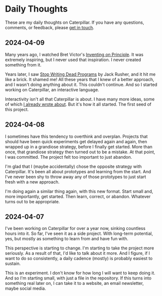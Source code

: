 # Daily Thoughts

These are my daily thoughts on Caterpillar. If you have any questions, comments,
or feedback, please [get in touch](mailto:hello@hannobraun.com).

## 2024-04-09

Many years ago, I watched Bret Victor's [Inventing on Principle]. It was
extremely inspiring, but I never used that inspiration. I never created
something from it.

Years later, I saw [Stop Writing Dead Programs] by Jack Rusher, and it hit me
like a brick. It shamed me! All these years that I knew of a better approach,
and I wasn't doing anything about it. This couldn't continue. And so I started
working on Caterpillar, an interactive language.

Interactivity isn't all that Caterpillar is about. I have many more ideas, some
of which [I already wrote about][design.md]. But it's how it all started. The
first seed of this project.

[Inventing on Principle]: https://vimeo.com/906418692
[Stop Writing Dead Programs]: https://www.youtube.com/watch?v=8Ab3ArE8W3s
[design.md]: https://github.com/hannobraun/caterpillar/blob/main/design.md

## 2024-04-08

I sometimes have this tendency to overthink and overplan. Projects that should
have been quick experiments get delayed again and again, then wrapped up in a
grandiose strategy, before I finally get started. More than once, that grandiose
strategy then turned out to be a mistake. At that point, I was committed. The
project felt too important to just abandon.

I'm glad that I (maybe accidentally) chose the opposite strategy with
Caterpillar. It's been all about prototypes and learning from the start. And
I've never been shy to throw away any of those prototypes to just start fresh
with a new approach.

I'm doing again a similar thing again, with this new format. Start small and,
more importantly, get started. Then learn, correct, or abandon. Whatever turns
out to be appropriate.

## 2024-04-07

I've been working on Caterpillar for over a year now, sinking countless hours
into it. So far, I've seen it as a side project. With long-term potential, yes,
but mostly as something to learn from and have fun with.

This perspective is starting to change. I'm starting to take the project more
seriously. As a result of that, I'd like to talk about it more. And I figure, if
I want to do so consistently, a daily cadence (mostly) is probably easiest to
sustain.

This is an experiment. I don't know for how long I will want to keep doing it.
And so I'm starting small, with just a file in the repository. If this turns
into something real later on, I can take it to a website, an email newsletter,
maybe social media.

